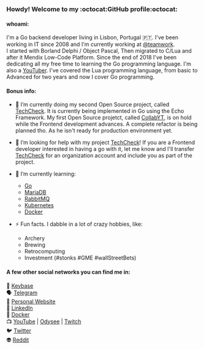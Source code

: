 ### Howdy! Welcome to my :octocat:GitHub profile:octocat:   

#### whoami:   
I'm a Go backend developer living in Lisbon, Portugal :portugal:. I've been working in IT since 2008 and I'm currently working at [@teamwork](https://github.com/Teamwork).   
I started with Borland Delphi / Object Pascal, Then migrated to C/Lua and after it Mendix Low-Code Platform. Since the end of 2018 I've been dedicating all my free time to learning the Go programming language. I'm also a [YouTuber](https://www.youtube.com/gliderspace). I've covered the Lua programming language, from basic to Advanced for two years and now I cover Go programming.   

#### Bonus info:   
- 🔭 I’m currently doing my second Open Source project, called [TechCheck](https://github.com/gustavohmsilva/TechCheck). It is currently being implemented in Go using the Echo Framework. My first Open Source projetct, called [CollabYT](https://github.com/collabyt/Backend), is on hold while the Frontend development advances. A complete refactor is being planned tho. As he isn't ready for production environment yet.   

- 🤔 I’m looking for help with my project [TechCheck](https://github.com/gustavohmsilva/TechCheck)! If you are a Frontend developer interested in having a go with it, let me know and I'll transfer [TechCheck](https://github.com/gustavohmsilva/TechCheck) for an organization account and include you as part of the project.   

- 🌱 I’m currently learning:
  - [Go](https://golang.org)
  - [MariaDB](https://mariadb.org/)
  - [RabbitMQ](https://www.rabbitmq.com/)
  - [Kubernetes](https://kubernetes.io/pt/)
  - [Docker](https://www.docker.com/)

- ⚡ Fun facts. I dabble in a lot of crazy hobbies, like:
  - Archery
  - Brewing
  - Retrocomputing
  - Investment (#stonks #GME #wallStreetBets)

#### A few other social networks you can find me in:   
:busts_in_silhouette: [Keybase](https://keybase.io/gushmsilva)   
:speaking_head: [Telegram](https://t.me/gustavohmsilva)   
:pencil: [Personal Website](https://gustavohmsilva.dev/)   
:briefcase: [LinkedIn](https://www.linkedin.com/in/gustavohmsilva/)   
:whale2: [Docker](https://hub.docker.com/u/gustavohmsilva)   
:tv: [YouTube](https://www.youtube.com/gliderspace) | [Odysee](https://odysee.com/@gliderspace:d) | [Twitch](https://www.twitch.tv/gliderspace)   
:bird: [Twitter](twitter.com/glider_space)   
:alien: [Reddit](https://reddit.com/user/ghms)
